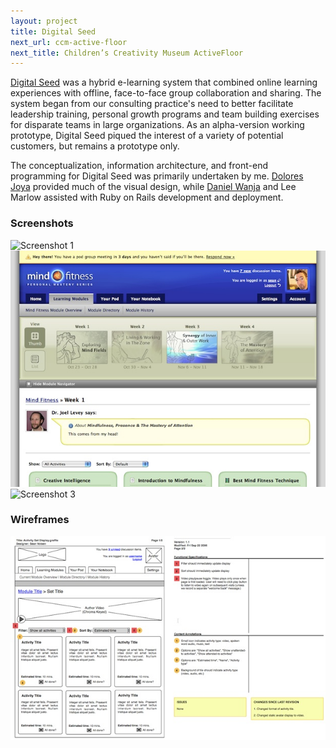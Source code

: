 ```yaml
---
layout: project
title: Digital Seed
next_url: ccm-active-floor
next_title: Children’s Creativity Museum ActiveFloor
---
```


[Digital Seed](http://www.digital-seed.com) was a hybrid e-learning system that combined online learning experiences with offline, face-to-face group collaboration and sharing. The system began from our consulting practice's need to better facilitate leadership training, personal growth programs and team building exercises for disparate teams in large organizations. As an alpha-version working prototype, Digital Seed piqued the interest of a variety of potential customers, but remains a prototype only.

The conceptualization, information architecture, and front-end programming for Digital Seed was primarily undertaken by me. [Dolores Joya](http://www.doloresjoya.com) provided much of the visual design, while [Daniel Wanja](http://www.n-so.com) and Lee Marlow assisted with Ruby on Rails development and deployment.

### Screenshots

<img src="/images/ds_1.jpg" alt="Screenshot 1" class="framed" />

<img src="/images/ds_2.jpg" alt="Screenshot 2" class="framed" />

<img src="/images/ds_3.jpg" alt="Screenshot 3" class="framed" />

### Wireframes

<img src="/images/ds_4.jpg" alt="Screenshot 4" class="framed" />
